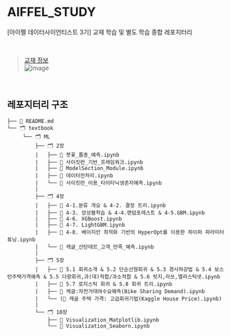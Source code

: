 # AIFFEL_STUDY
[아이펠 데이터사이언티스트 3기] 교재 학습 및 별도 학습 종합 레포지터리

<br>

> [교재 정보](https://wikibook.co.kr/pymlrev2/)<br>
![image](https://github.com/user-attachments/assets/c10ef5ae-6175-4532-8a5e-bfa0062de581)

<br>

## 레포지터리 구조
```
├── 📑 README.md
└── 🗂 textbook
     └── 🗂 ML
         ├── 🗂 2장
         |   ├── 📑 붓꽃_품종_예측.ipynb
         |   ├── 📑 사이킷런_기반_프레임워크.ipynb
         |   ├── 📑 ModelSection_Module.ipynb
         |   ├── 📑 데이터전처리.ipynb
         |   └── 📑 사이킷런_이용_타이타닉생존자예측.ipynb
         |
         ├── 🗂 4장
         |   ├── 📑 4-1.분류 개요 & 4-2. 결정 트리.ipynb
         |   ├── 📑 4-3. 앙상블학습 & 4-4.랜덤포레스트 & 4-5.GBM.ipynb
         |   ├── 📑 4-6. XGBoost.ipynb
         |   ├── 📑 4-7. LightGBM.ipynb
         |   ├── 📑 4-8. 베이지안 최적화 기반의 HyperOpt를 이용한 하이퍼 파라미터 튜닝.ipynb
         |   └── 📑 캐글_산탄데르_고객_만족_예측.ipynb
         |
         ├── 🗂 5장
         |   ├── 📑 5.1 회귀소개 & 5.2 단순선형회귀 & 5.3 경사하강법 & 5.4 보스턴주택가격예측 & 5.5 다항회귀,과(대)적합/과소적합 & 5.6 릿지,라쏘,엘라스틱넷.ipynb
         |   ├── 📑 5.7 로지스틱 회귀 & 5.8 회귀 트리.ipynb
         |   ├── 📑 캐글:자전거대여수요예측(Bike Sharing Demand).ipynb
         |   └── (📑 캐글 주택 가격: 고급회귀기법(Kaggle House Price).ipynb)
         |
         └── 🗂 10장
             ├── 📑 Visualization_Matplotlib.ipynb
             └── 📑 Visualization_Seaborn.ipynb


```
